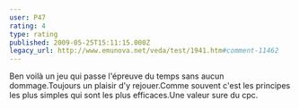 ```yaml
---
user: P47
rating: 4
type: rating
published: 2009-05-25T15:11:15.000Z
legacy_url: http://www.emunova.net/veda/test/1941.htm#comment-11462
---
```

Ben voilà un jeu qui passe l'épreuve du temps sans aucun dommage.Toujours un plaisir d'y rejouer.Comme souvent c'est les principes les plus simples qui sont les plus efficaces.Une valeur sure du cpc.